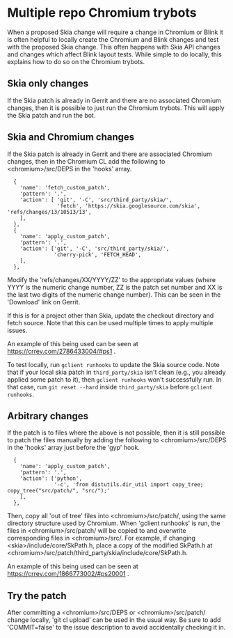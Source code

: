 Multiple repo Chromium trybots
==============================

When a proposed Skia change will require a change in Chromium or Blink it is
often helpful to locally create the Chromium and Blink changes and test with the
proposed Skia change. This often happens with Skia API changes and changes
which affect Blink layout tests. While simple to do locally, this explains how
to do so on the Chromium trybots.

Skia only changes
-----------------
If the Skia patch is already in Gerrit and there are no associated Chromium
changes, then it is possible to just run the Chromium trybots. This will apply
the Skia patch and run the bot.

Skia and Chromium changes
-------------------------
If the Skia patch is already in Gerrit and there are associated Chromium
changes, then in the Chromium CL add the following to
\<chromium>/src/DEPS in the 'hooks' array.

      {
        'name': 'fetch_custom_patch',
        'pattern': '.',
        'action': [ 'git', '-C', 'src/third_party/skia/',
                    'fetch', 'https://skia.googlesource.com/skia', 'refs/changes/13/10513/13',
        ],
      },
      {
        'name': 'apply_custom_patch',
        'pattern': '.',
        'action': ['git', '-C', 'src/third_party/skia/',
                   'cherry-pick', 'FETCH_HEAD',
        ],
      },

Modify the 'refs/changes/XX/YYYY/ZZ' to the appropriate values (where YYYY is
the numeric change number, ZZ is the patch set number and XX is the last two
digits of the numeric change number). This can be seen in the 'Download' link on
Gerrit.

If this is for a project other than Skia, update the checkout directory and
fetch source. Note that this can be used multiple times to apply multiple
issues.

An example of this being used can be seen at
https://crrev.com/2786433004/#ps1 .

To test locally, run `gclient runhooks` to update the Skia source code.
Note that if your local skia patch in `third_party/skia` isn't clean (e.g., you
already applied some patch to it), then `gclient runhooks` won't successfully
run. In that case, run `git reset --hard` inside `third_party/skia` before
`gclient runhooks`.

Arbitrary changes
-----------------
If the patch is to files where the above is not possible, then it is still
possible to patch the files manually by adding the following to
\<chromium>/src/DEPS in the 'hooks' array just before the 'gyp' hook.

      {
        'name': 'apply_custom_patch',
        'pattern': '.',
        'action': ['python',
                   '-c', 'from distutils.dir_util import copy_tree; copy_tree("src/patch/", "src/");'
        ],
      },

Then, copy all 'out of tree' files into \<chromium>/src/patch/, using the same
directory structure used by Chromium. When 'gclient runhooks' is run, the files
in \<chromium>/src/patch/ will be copied to and overwrite corresponding files in
\<chromium>/src/. For example, if changing \<skia>/include/core/SkPath.h, place
a copy of the modified SkPath.h at
\<chromium>/src/patch/third_party/skia/include/core/SkPath.h.

An example of this being used can be seen at
https://crrev.com/1866773002/#ps20001 .


Try the patch
-------------
After committing a \<chromium>/src/DEPS or \<chromium>/src/patch/ change
locally, 'git cl upload' can be used in the usual way. Be sure to add
'COMMIT=false' to the issue description to avoid accidentally checking it in.
